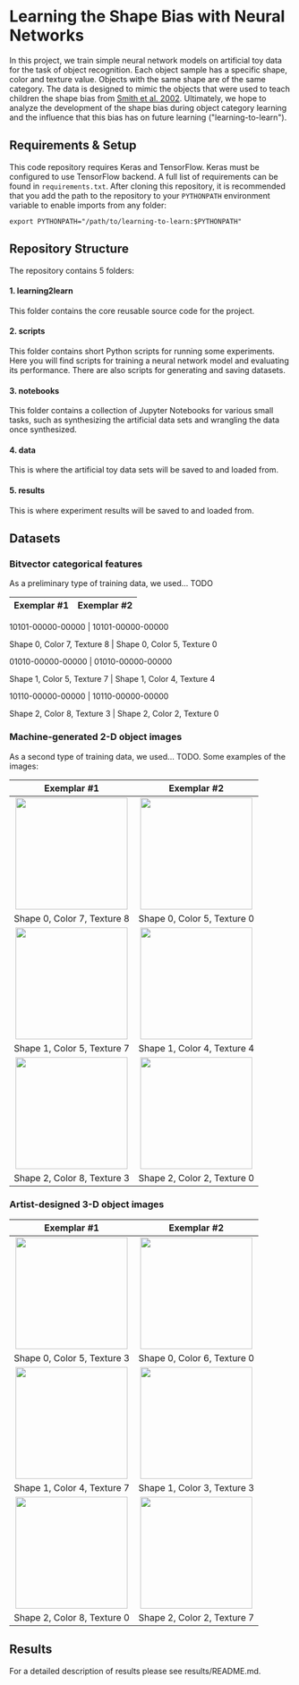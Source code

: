# Learning the Shape Bias with Neural Networks

In this project, we train simple neural network models on artificial toy data for the task
of object recognition. Each object sample has a specific shape, color and texture
value. Objects with the same shape are of the same category. The data is
designed to mimic the objects that were used to teach children the shape bias
from [Smith et al. 2002](https://www.ncbi.nlm.nih.gov/pubmed/11892773). Ultimately,
we hope to analyze the development of the shape bias during object category
learning and the influence that this bias has on future learning ("learning-to-learn").

## Requirements & Setup
This code repository requires Keras and TensorFlow. Keras must be
configured to use TensorFlow backend. A full list of requirements can be found
in `requirements.txt`. After cloning this repository, it is recommended that
you add the path to the repository to your `PYTHONPATH` environment variable
to enable imports from any folder:

    export PYTHONPATH="/path/to/learning-to-learn:$PYTHONPATH"


## Repository Structure
The repository contains 5 folders:

#### 1. learning2learn
This folder contains the core reusable source code for the project.

#### 2. scripts
This folder contains short Python scripts for running some experiments. Here
you will find scripts for training a neural network model and evaluating its
performance. There are also scripts for generating and saving datasets.

#### 3. notebooks
This folder contains a collection of Jupyter Notebooks for various small tasks,
such as synthesizing the artificial data sets and wrangling the data once
synthesized.

#### 4. data
This is where the artificial toy data sets will be saved to and loaded from.

#### 5. results
This is where experiment results will be saved to and loaded from.

## Datasets

### Bitvector categorical features

As a preliminary type of training data, we used... TODO

Exemplar #1                |  Exemplar #2
:-------------------------:|:-------------------------:

10101-00000-00000 | 10101-00000-00000

Shape 0, Color 7, Texture 8 | Shape 0, Color 5, Texture 0

01010-00000-00000 | 01010-00000-00000

Shape 1, Color 5, Texture 7 | Shape 1, Color 4, Texture 4

10110-00000-00000 | 10110-00000-00000

Shape 2, Color 8, Texture 3 | Shape 2, Color 2, Texture 0


### Machine-generated 2-D object images

As a second type of training data, we used... TODO. Some examples of the images:

Exemplar #1                |  Exemplar #2
:-------------------------:|:-------------------------:
<img src="https://github.com/rfeinman/toy-neuralnet/blob/master/data/images_generated/img0000.png" width="200" height="200"> | <img src="https://github.com/rfeinman/toy-neuralnet/blob/master/data/images_generated/img0001.png" width="200" height="200">
Shape 0, Color 7, Texture 8 | Shape 0, Color 5, Texture 0
<img src="https://github.com/rfeinman/toy-neuralnet/blob/master/data/images_generated/img0002.png" width="200" height="200"> | <img src="https://github.com/rfeinman/toy-neuralnet/blob/master/data/images_generated/img0003.png" width="200" height="200">
Shape 1, Color 5, Texture 7 | Shape 1, Color 4, Texture 4
<img src="https://github.com/rfeinman/toy-neuralnet/blob/master/data/images_generated/img0004.png" width="200" height="200"> | <img src="https://github.com/rfeinman/toy-neuralnet/blob/master/data/images_generated/img0005.png" width="200" height="200">
Shape 2, Color 8, Texture 3 | Shape 2, Color 2, Texture 0


### Artist-designed 3-D object images

Exemplar #1                |  Exemplar #2
:-------------------------:|:-------------------------:
<img src="https://github.com/rfeinman/toy-neuralnet/blob/master/data/images_artist/fake1_carpet_red.jpg" width="200" height="200"> | <img src="https://github.com/rfeinman/toy-neuralnet/blob/master/data/images_artist/fake1_sponge_yellow.jpg" width="200" height="200">
Shape 0, Color 5, Texture 3 | Shape 0, Color 6, Texture 0
<img src="https://github.com/rfeinman/toy-neuralnet/blob/master/data/images_artist/fake5_wood_pink.jpg" width="200" height="200"> | <img src="https://github.com/rfeinman/toy-neuralnet/blob/master/data/images_artist/fake5_carpet_purple.jpg" width="200" height="200">
Shape 1, Color 4, Texture 7 | Shape 1, Color 3, Texture 3
<img src="https://github.com/rfeinman/toy-neuralnet/blob/master/data/images_artist/fake4_sponge_orange.jpg" width="200" height="200"> | <img src="https://github.com/rfeinman/toy-neuralnet/blob/master/data/images_artist/fake4_wood_green.jpg" width="200" height="200">
Shape 2, Color 8, Texture 0 | Shape 2, Color 2, Texture 7

## Results
For a detailed description of results please see results/README.md.
